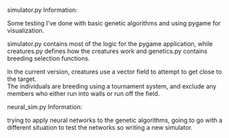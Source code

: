 simulator.py Information:

Some testing I've done with basic genetic algorithms and using pygame for visualization.

simulator.py contains most of the logic for the pygame application, while creatures.py defines how the creatures work and genetics.py contains breeding selection functions.

In the current version, creatures use a vector field to attempt to get close to the target.
<br>
The individuals are breeding using a tournament system, and exclude any members who either run into walls or run off the field.


neural_sim.py Information:

trying to apply neural networks to the genetic algorithms, going to go with a different situation to test the networks so writing a new simulator.
